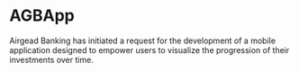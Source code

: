 # AGBApp

Airgead Banking has initiated a request for the development of a mobile application designed to empower users to visualize the progression of their investments over time.
